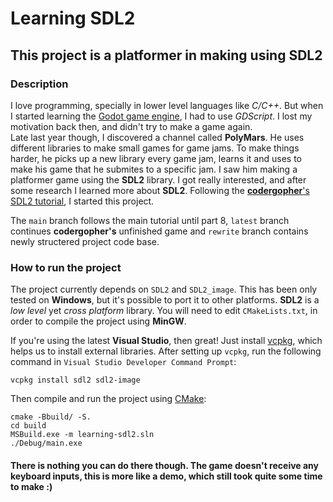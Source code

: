 # Learning SDL2
## This project is a platformer in making using SDL2
### Description
I love programming, specially in lower level languages like *C/C++*. But when I started learning the [Godot game engine](https://godotengine.org),
I had to use *GDScript*. I lost my motivation back then, and didn't try to make a game again.  
Late last year though, I discovered a channel called **PolyMars**. He uses different libraries to make small games for game jams. To make things harder, 
he picks up a new library every game jam, learns it and uses to make his game that he submites to a specific jam. I saw him making a platformer game using 
the **SDL2** library. I got really interested, and after some research I learned more about **SDL2**. Following the [**codergopher**'s SDL2 tutorial](https://www.youtube.com/watch?v=KsG6dJlLBDw&list=PL2RPjWnJduNmXHRYwdtublIPdlqocBoLS),
I started this project.  

The `main` branch follows the main tutorial until part 8, `latest` branch continues **codergopher's** unfinished game and `rewrite` branch contains newly structered project code base.

### How to run the project
The project currently depends on `SDL2` and `SDL2_image`. This has been only tested on **Windows**, but it's possible to port it to other platforms.
**SDL2** is a *low level* yet *cross platform* library. You will need to edit `CMakeLists.txt`, in order to compile the project using **MinGW**.  

If you're using the latest **Visual Studio**, then great! Just install [vcpkg](https://vcpkg.io), which helps us to install external libraries.
After setting up `vcpkg`, run the following command in `Visual Studio Developer Command Prompt`:
```
vcpkg install sdl2 sdl2-image
```

Then compile and run the project using [CMake](https://cmake.org/):
``` 
cmake -Bbuild/ -S.
cd build
MSBuild.exe -m learning-sdl2.sln
./Debug/main.exe
```

#### There is nothing you can do there though. The game doesn't receive any keyboard inputs, this is more like a demo, which still took quite some time to make :)
